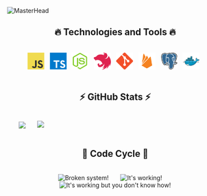 ![MasterHead](https://developers.giphy.com/branch/master/static/api-512d36c09662682717108a38bbb5c57d.gif)

<div align="center">
    <h2>🔥 Technologies and Tools 🔥</h2>
    <br>
    <img src="https://github.com/devicons/devicon/blob/master/icons/javascript/javascript-original.svg" title="JavaScript" alt="JavaScript" width="40" height="40"/>
    &nbsp;
    <img src="https://github.com/devicons/devicon/blob/master/icons/typescript/typescript-plain.svg" title="TypeScript" alt="TypeScript" width="40" height="40"/>
    &nbsp;
    <img src="https://github.com/devicons/devicon/blob/master/icons/nodejs/nodejs-original.svg" title="NodeJS" alt="NodeJS" width="40" height="40"/>
    &nbsp;
    <img src="https://github.com/devicons/devicon/blob/master/icons/nestjs/nestjs-plain.svg" title="NestJS" alt="NestJS" width="40" height="40"/>
    &nbsp;
    <img src="https://github.com/devicons/devicon/blob/master/icons/git/git-original.svg" title="Git" alt="Git" width="40" height="40"/>
    &nbsp;
    <img src="https://github.com/devicons/devicon/blob/master/icons/firebase/firebase-plain.svg" title="Firebase" alt="Firebase" width="40" height="40"/>
    &nbsp;
    <img src="https://github.com/devicons/devicon/blob/master/icons/postgresql/postgresql-original.svg" title="PostgreSQL" alt="PostgreSQL" width="40" height="40"/>
    &nbsp;
    <img src="https://github.com/devicons/devicon/blob/master/icons/docker/docker-original.svg" title="Docker" alt="Docker" width="40" height="40"/>
    &nbsp;
</div>

<br>
<div align=center>
  <h2>⚡ GitHub Stats ⚡</h2>
  <br> 
  <a href="#" title="Erykdev06">
    <img width="315" align="center" src="https://github-readme-stats.vercel.app/api/top-langs/?username=Kane12703&hide=c%23,powershell,Mathematica,Ruby,Objective-C,Objective-C%2b%2b,Cuda&title_color=61dafb&text_color=ffffff&icon_color=61dafb&bg_color=20232a&langs_count=8&layout=compact&border_color=61dafb&hide_border=true" />
  </a>
  <a href="#" title="Erykdev06">
    <img align="right" width="434" src="https://github-readme-stats.vercel.app/api?username=Erykdev06&show_icons=true&rank_icon=github&theme=react&border_color=61dafb&hide_border=true" />
  </a>
</div>

<br>
<div align="center">
<h2>🥳 Code Cycle 🥳</h2>
<br>   
<img src="https://raw.githubusercontent.com/Tarikul-Islam-Anik/Animated-Fluent-Emojis/master/Emojis/Smilies/Face%20with%20Spiral%20Eyes.png" width="10%" alt="Broken system!"/>
&nbsp;&nbsp;&nbsp;&nbsp;&nbsp;
<img src="https://raw.githubusercontent.com/Tarikul-Islam-Anik/Animated-Fluent-Emojis/master/Emojis/Smilies/Relieved%20Face.png" width="10%" alt="It's working!"/>
&nbsp;&nbsp;&nbsp;&nbsp;&nbsp;
<img src="https://raw.githubusercontent.com/Tarikul-Islam-Anik/Animated-Fluent-Emojis/master/Emojis/Smilies/Astonished%20Face.png" width="10%" alt="It's working but you don't know how!"/><br>
</div>
